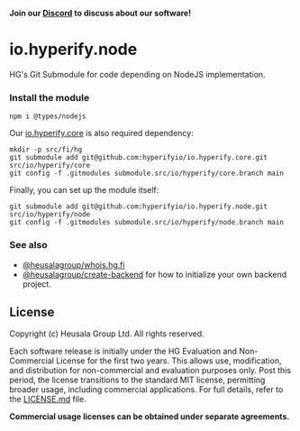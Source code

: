 **Join our [Discord](https://discord.gg/UBTrHxA78f) to discuss about our software!**

# io.hyperify.node

HG's Git Submodule for code depending on NodeJS implementation.

### Install the module

```shell
npm i @types/nodejs
```

Our [io.hyperify.core](https://github.com/hyperifyio/io.hyperify.core) is also required dependency:

```shell
mkdir -p src/fi/hg
git submodule add git@github.com:hyperifyio/io.hyperify.core.git src/io/hyperify/core
git config -f .gitmodules submodule.src/io/hyperify/core.branch main
```

Finally, you can set up the module itself:

```shell
git submodule add git@github.com:hyperifyio/io.hyperify.node.git src/io/hyperify/node
git config -f .gitmodules submodule.src/io/hyperify/node.branch main
```

### See also 

* [@heusalagroup/whois.hg.fi](https://github.com/heusalagroup/whois.hg.fi)
* [@heusalagroup/create-backend](https://github.com/heusalagroup/create-backend) for how to initialize your own backend project.

## License

Copyright (c) Heusala Group Ltd. All rights reserved.

Each software release is initially under the HG Evaluation and 
Non-Commercial License for the first two years. This allows use, modification, 
and distribution for non-commercial and evaluation purposes only. Post this 
period, the license transitions to the standard MIT license, permitting broader
usage, including commercial applications. For full details, refer to the 
[LICENSE.md](LICENSE.md) file. 

**Commercial usage licenses can be obtained under separate agreements.**

